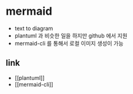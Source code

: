 # mermaid

- text to diagram
- plantuml 과 비슷한 일을 하지만 github 에서 지원
- mermaid-cli 를 통해서 로컬 이미지 생성이 가능

## link
- [[plantuml]]
- [[mermaid-cli]]
